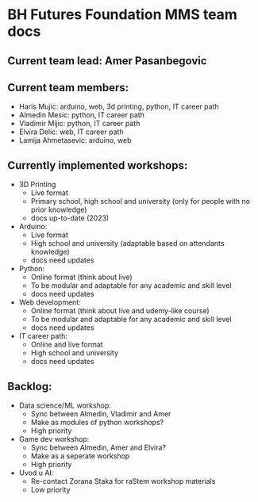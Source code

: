 # BH Futures Foundation MMS team docs

## Current team lead: Amer Pasanbegovic

## Current team members:
- Haris Mujic: arduino, web, 3d printing, python, IT career path
- Almedin Mesic: python, IT career path
- Vladimir Mijic: python, IT career path
- Elvira Delic: web, IT career path
- Lamija Ahmetasevic: arduino, web

## Currently implemented workshops:
- 3D Printing
  - Live format
  - Primary school, high school and university (only for people with no prior knowledge)
  - docs up-to-date (2023)
- Arduino:
  - Live format
  - High school and university (adaptable based on attendants knowledge)
  - docs need updates
- Python:
  - Online format (think about live)
  - To be modular and adaptable for any academic and skill level
  - docs need updates
- Web development:
  - Online format (think about live and udemy-like course)
  - To be modular and adaptable for any academic and skill level
  - docs need updates
- IT career path:
  - Online and live format
  - High school and university
  - docs need updates
 
## Backlog:
- Data science/ML workshop:
  - Sync between Almedin, Vladimir and Amer
  - Make as modules of python workshops?
  - High priority
- Game dev workshop:
  - Sync between Almedin, Amer and Elvira?
  - Make as a seperate workshop
  - High priority
- Uvod u AI:
  - Re-contact Zorana Staka for raStem workshop materials
  - Low priority 

